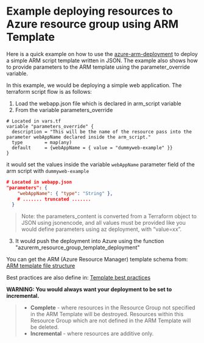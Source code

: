 # Example deploying resources to Azure resource group using ARM Template

Here is a quick example on how to use the [azure-arm-deployment](/modules/azure-arm-deployment)
to deploy a simple ARM script template written in JSON. The example also shows how to provide parameters
to the ARM template using the parameter_override variable.

In this example, we would be deploying a simple web application. The terraform script flow is as follows:
1. Load the webapp.json file which is declared in arm_script variable
2. From the variable parameters_override
```
# Located in vars.tf
variable "parameters_override" {
  description = "This will be the name of the resource pass into the parameter webAppName declared inside the arm_script."
  type        = map(any)
  default     = {webAppName = { value = "dummyweb-example" }}
}
```

it would set the values inside the variable `webAppName` parameter field of the arm script with `dummyweb-example`

```JSON
# Located in webapp.json
"parameters": {
    "webAppName": { "type": "String" },
    # ....... truncated .......
  }
```

> Note: the parameters_content is converted from a Terraform object to JSON using jsonencode, and all
> values must be provided like you would define parameters using az deployment, with “value=xx”.

3. It would push the deployment into Azure using the function "azurerm_resource_group_template_deployment"

You can get the ARM (Azure Resource Manager) template schema from:
[ARM template file structure](https://docs.microsoft.com/en-us/azure/azure-resource-manager/templates/template-syntax)

Best practices are also define in:
[Template best practices](https://docs.microsoft.com/en-us/azure/azure-resource-manager/templates/template-best-practices)

**WARNING: You would always want your deployment to be set to incremental.**
> * **Complete** - where resources in the Resource Group not specified in the ARM Template will be destroyed.
> Resources within this Resource Group which are not defined in the ARM Template will be deleted.
> * **Incremental** - where resources are additive only.
